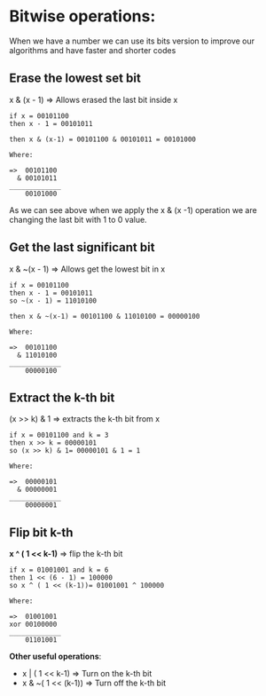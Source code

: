 # Bitwise operations:

When we have a number we can use its bits version to improve our algorithms and have faster and shorter codes

## Erase the lowest set bit

x & (x - 1) => Allows erased the last bit inside x

```
if x = 00101100
then x - 1 = 00101011

then x & (x-1) = 00101100 & 00101011 = 00101000

Where:

=>  00101100
  & 00101011
_____________
    00101000
```

As we can see above when we apply the x & (x -1) operation we are changing the last bit with 1 to 0 value.

## Get the last significant bit

x & ~(x - 1) => Allows get the lowest bit in x

```
if x = 00101100
then x - 1 = 00101011
so ~(x - 1) = 11010100

then x & ~(x-1) = 00101100 & 11010100 = 00000100

Where:

=>  00101100
  & 11010100
_____________
    00000100
```

## Extract the k-th bit

(x >> k) & 1 => extracts the k-th bit from x

```
if x = 00101100 and k = 3
then x >> k = 00000101
so (x >> k) & 1= 00000101 & 1 = 1

Where:

=>  00000101
  & 00000001
_____________
    00000001
```

## Flip bit k-th

**x ^ ( 1 << k-1)** => flip the k-th bit

```
if x = 01001001 and k = 6
then 1 << (6 - 1) = 100000
so x ^ ( 1 << (k-1))= 01001001 ^ 100000

Where:

=>  01001001
xor 00100000
_____________
    01101001
```

**Other useful operations**:

- x | ( 1 << k-1) => Turn on the k-th bit
- x & ~( 1 << (k-1)) => Turn off the k-th bit
